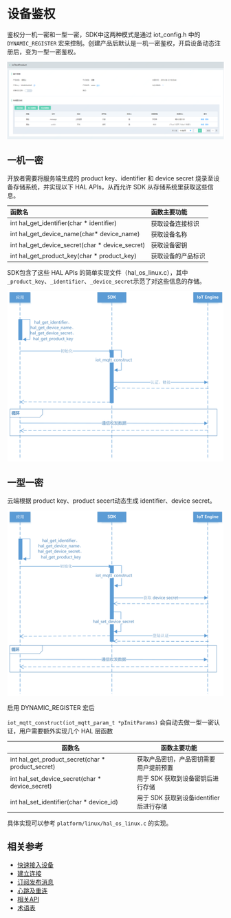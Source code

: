 # 设备鉴权

鉴权分一机一密和一型一密，SDK中这两种模式是通过 iot_config.h 中的 `DYNAMIC_REGISTER` 宏来控制。创建产品后默认是一机一密鉴权，开启设备动态注册后，变为一型一密鉴权。

   ![鉴权动态注册](../../../../image/IoT/IoT-DeviceSDK/Authenticate1.png)

## 一机一密

开放者需要将服务端生成的 product key、identifier 和 device secret 烧录至设备存储系统，并实现以下 HAL APIs，从而允许 SDK 从存储系统里获取这些信息。

|函数名                                               | 函数主要功能                              |
|:-------------------------------------------------   |:-------------------------------------- |
| int hal_get_identifier(char * identifier)    | 获取设备连接标识       |
| int hal_get_device_name(char* device_name)   | 获取设备名称 |            |
| int hal_get_device_secret(char * device_secret) | 获取设备密钥       |
| int hal_get_product_key(char * product_key) | 获取设备的产品标识



SDK包含了这些 HAL APIs 的简单实现文件（hal_os_linux.c），其中 `_product_key`、`_identifier`、`_device_secret`示范了对这些信息的存储。

   ![鉴权动态注册](../../../../image/IoT/IoT-DeviceSDK/Authenticate2.png)

## 一型一密

云端根据 product key、product secert动态生成 identifier、device secret。

   ![鉴权动态注册](../../../../image/IoT/IoT-DeviceSDK/Authenticate3.png)

启用 DYNAMIC_REGISTER 宏后

 `iot_mqtt_construct(iot_mqtt_param_t *pInitParams)` 会自动去做一型一密认证，用户需要额外实现几个 HAL 层函数

| 函数名                                               | 函数主要功能                              |
| ---------------------------------------------------- | -------------------------------------- |
| int hal_get_product_secret(char * product_secret) | 获取产品密钥，产品密钥需要用户提前预置       |
| int hal_set_device_secret(char * device_secret)   | 用于 SDK 获取到设备密钥后进行存储       |
| int hal_set_identifier(char * device_id)         | 用于 SDK 获取到设备identifier后进行存储       |


具体实现可以参考 `platform/linux/hal_os_linux.c` 的实现。

## 相关参考

- [快速接入设备](../Developer-Guide-Device/DeviceEasyLink.md)
- [建立连接](../Developer-Guide-Device/EstablishConnection.md)
- [订阅发布消息](../Developer-Guide-Device/SubPub.md)
- [心跳及重连](../Developer-Guide-Device/HeartBeat-Reconnection.md)
- [相关API](../Developer-Guide-Device/API.md)
- [术语表](../Developer-Guide-Device/Glossary.md)
